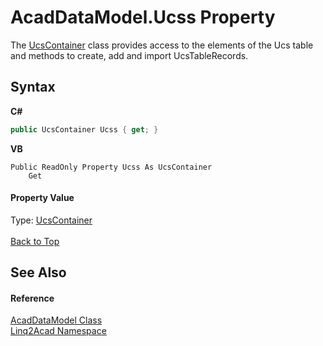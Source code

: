 # AcadDataModel.Ucss Property 
 

The <a href="T_Linq2Acad_UcsContainer.md#UcsContainer-Class">UcsContainer</a> class provides access to the elements of the Ucs table and methods to create, add and import UcsTableRecords.

## Syntax

**C#**<br />
``` C#
public UcsContainer Ucss { get; }
```

**VB**<br />
``` VB
Public ReadOnly Property Ucss As UcsContainer
	Get
```


#### Property Value
Type: <a href="T_Linq2Acad_UcsContainer.md#UcsContainer-Class">UcsContainer</a>
<br/><br/><a href="#AcadDataModelUcss-Property">Back to Top</a>

## See Also


#### Reference
<a href="T_Linq2Acad_AcadDataModel.md#AcadDataModel-Class">AcadDataModel Class</a><br /><a href="N_Linq2Acad.md#Linq2Acad-Namespace">Linq2Acad Namespace</a><br />
